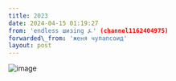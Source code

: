 ```yaml
---
title: 2023
date: 2024-04-15 01:19:27
from: 'endless шизing ⍼' (channel1162404975)
forwarded\_from: 'женя чупапсоид'
layout: post
---
```


![image](photos/photo_310@15-04-2024_01-19-27.jpg)


